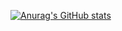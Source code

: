 [![Anurag's GitHub stats](https://github-readme-stats.vercel.app/api?username=yh-zero)](https://github-readme-stats.vercel.app/api?username=yh-zero)
